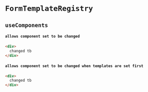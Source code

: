 # `FormTemplateRegistry`

## `useComponents`

####   `allows component set to be changed`

```html
<div>
  changed tb
</div>
```

####   `allows component set to be changed when templates are set first`

```html
<div>
  changed tb
</div>

```

